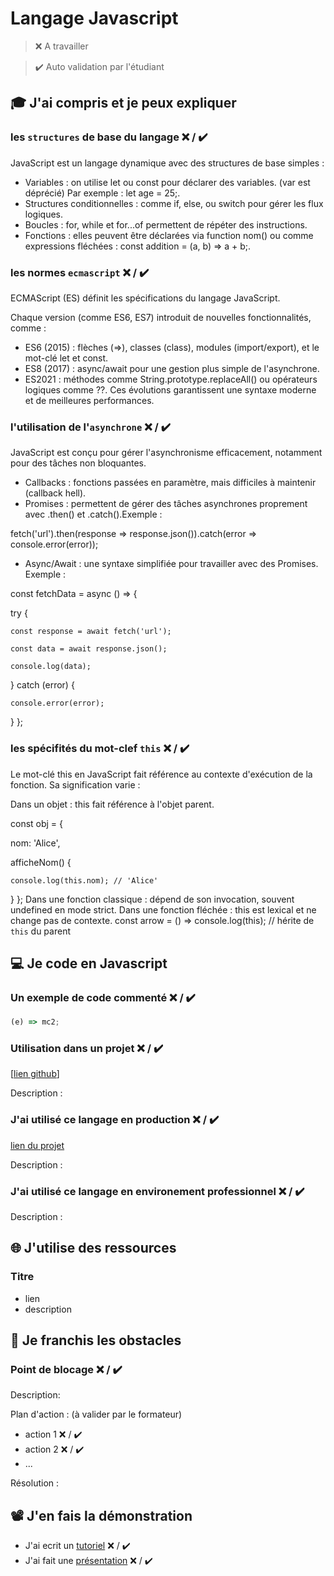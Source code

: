 # Langage Javascript

> ❌ A travailler

> ✔️ Auto validation par l'étudiant

## 🎓 J'ai compris et je peux expliquer

### les `structures` de base du langage ❌ / ✔️

JavaScript est un langage dynamique avec des structures de base simples :

- Variables : on utilise let ou const pour déclarer des variables. (var est déprécié) Par exemple : let age = 25;.
- Structures conditionnelles : comme if, else, ou switch pour gérer les flux logiques.
- Boucles : for, while et for...of permettent de répéter des instructions.
- Fonctions : elles peuvent être déclarées via function nom() ou comme expressions fléchées : const addition = (a, b) => a + b;.


### les normes `ecmascript` ❌ / ✔️

ECMAScript (ES) définit les spécifications du langage JavaScript.

Chaque version (comme ES6, ES7) introduit de nouvelles fonctionnalités, comme :
- ES6 (2015) : flèches (=>), classes (class), modules (import/export), et le mot-clé let et const.
- ES8 (2017) : async/await pour une gestion plus simple de l'asynchrone.
- ES2021 : méthodes comme String.prototype.replaceAll() ou opérateurs logiques comme ??.
Ces évolutions garantissent une syntaxe moderne et de meilleures performances.


### l'utilisation de l'`asynchrone` ❌ / ✔️

JavaScript est conçu pour gérer l'asynchronisme efficacement, notamment pour des tâches non bloquantes.

- Callbacks : fonctions passées en paramètre, mais difficiles à maintenir (callback hell).
- Promises : permettent de gérer des tâches asynchrones proprement avec .then() et .catch().Exemple :

fetch('url').then(response => response.json()).catch(error => console.error(error));

- Async/Await : une syntaxe simplifiée pour travailler avec des Promises. Exemple :

const fetchData = async () => {

  try {
  
    const response = await fetch('url');
  
    const data = await response.json();
  
    console.log(data);
  
  } catch (error) {
  
    console.error(error);
  
  }
};


### les spécifités du mot-clef `this` ❌ / ✔️

Le mot-clé this en JavaScript fait référence au contexte d'exécution de la fonction. Sa signification varie :

Dans un objet : this fait référence à l'objet parent.

const obj = {

  nom: 'Alice',
  
  afficheNom() {
  
    console.log(this.nom); // 'Alice'
    
  }
};
Dans une fonction classique : dépend de son invocation, souvent undefined en mode strict.
Dans une fonction fléchée : this est lexical et ne change pas de contexte.
const arrow = () => console.log(this); // hérite de `this` du parent


## 💻 Je code en Javascript

### Un exemple de code commenté ❌ / ✔️

```javascript
(e) => mc2;
```

### Utilisation dans un projet ❌ / ✔️

[[lien github]([...](https://github.com/Dezau1995/Soundwave))]

Description :

### J'ai utilisé ce langage en production ❌ / ✔️

[lien du projet]([...](https://github.com/Dezau1995/Soundwave))

Description :

### J'ai utilisé ce langage en environement professionnel ❌ / ✔️

Description :

## 🌐 J'utilise des ressources

### Titre

- lien
- description

## 🚧 Je franchis les obstacles

### Point de blocage ❌ / ✔️

Description:

Plan d'action : (à valider par le formateur)

- action 1 ❌ / ✔️
- action 2 ❌ / ✔️
- ...

Résolution :

## 📽️ J'en fais la démonstration

- J'ai ecrit un [tutoriel](...) ❌ / ✔️
- J'ai fait une [présentation](...) ❌ / ✔️

